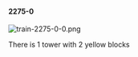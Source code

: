 #### 2275-0
![train-2275-0-0.png](https://github.com/lil-lab/nlvr/raw/master/nlvr/train/images/75/train-2275-0-0.png "train-2275-0-0.png")

There is 1 tower with 2 yellow blocks